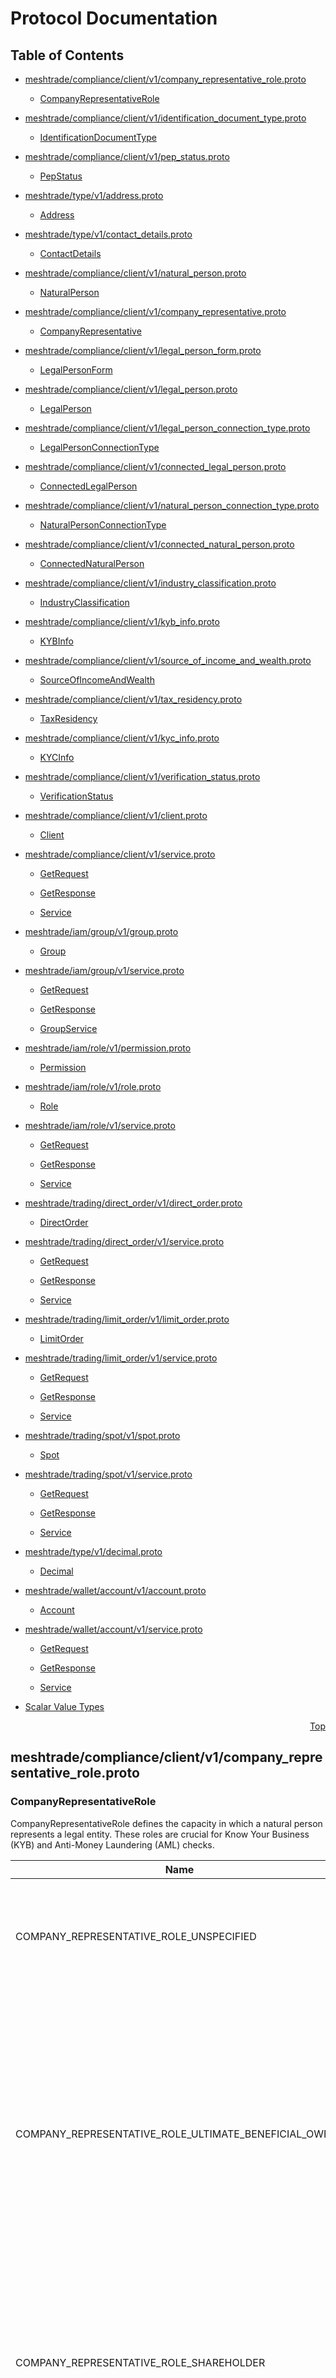 # Protocol Documentation
<a name="top"></a>

## Table of Contents

- [meshtrade/compliance/client/v1/company_representative_role.proto](#meshtrade_compliance_client_v1_company_representative_role-proto)
    - [CompanyRepresentativeRole](#meshtrade-compliance-client-v1-CompanyRepresentativeRole)
  
- [meshtrade/compliance/client/v1/identification_document_type.proto](#meshtrade_compliance_client_v1_identification_document_type-proto)
    - [IdentificationDocumentType](#meshtrade-compliance-client-v1-IdentificationDocumentType)
  
- [meshtrade/compliance/client/v1/pep_status.proto](#meshtrade_compliance_client_v1_pep_status-proto)
    - [PepStatus](#meshtrade-compliance-client-v1-PepStatus)
  
- [meshtrade/type/v1/address.proto](#meshtrade_type_v1_address-proto)
    - [Address](#meshtrade-type-v1-Address)
  
- [meshtrade/type/v1/contact_details.proto](#meshtrade_type_v1_contact_details-proto)
    - [ContactDetails](#meshtrade-type-v1-ContactDetails)
  
- [meshtrade/compliance/client/v1/natural_person.proto](#meshtrade_compliance_client_v1_natural_person-proto)
    - [NaturalPerson](#meshtrade-compliance-client-v1-NaturalPerson)
  
- [meshtrade/compliance/client/v1/company_representative.proto](#meshtrade_compliance_client_v1_company_representative-proto)
    - [CompanyRepresentative](#meshtrade-compliance-client-v1-CompanyRepresentative)
  
- [meshtrade/compliance/client/v1/legal_person_form.proto](#meshtrade_compliance_client_v1_legal_person_form-proto)
    - [LegalPersonForm](#meshtrade-compliance-client-v1-LegalPersonForm)
  
- [meshtrade/compliance/client/v1/legal_person.proto](#meshtrade_compliance_client_v1_legal_person-proto)
    - [LegalPerson](#meshtrade-compliance-client-v1-LegalPerson)
  
- [meshtrade/compliance/client/v1/legal_person_connection_type.proto](#meshtrade_compliance_client_v1_legal_person_connection_type-proto)
    - [LegalPersonConnectionType](#meshtrade-compliance-client-v1-LegalPersonConnectionType)
  
- [meshtrade/compliance/client/v1/connected_legal_person.proto](#meshtrade_compliance_client_v1_connected_legal_person-proto)
    - [ConnectedLegalPerson](#meshtrade-compliance-client-v1-ConnectedLegalPerson)
  
- [meshtrade/compliance/client/v1/natural_person_connection_type.proto](#meshtrade_compliance_client_v1_natural_person_connection_type-proto)
    - [NaturalPersonConnectionType](#meshtrade-compliance-client-v1-NaturalPersonConnectionType)
  
- [meshtrade/compliance/client/v1/connected_natural_person.proto](#meshtrade_compliance_client_v1_connected_natural_person-proto)
    - [ConnectedNaturalPerson](#meshtrade-compliance-client-v1-ConnectedNaturalPerson)
  
- [meshtrade/compliance/client/v1/industry_classification.proto](#meshtrade_compliance_client_v1_industry_classification-proto)
    - [IndustryClassification](#meshtrade-compliance-client-v1-IndustryClassification)
  
- [meshtrade/compliance/client/v1/kyb_info.proto](#meshtrade_compliance_client_v1_kyb_info-proto)
    - [KYBInfo](#meshtrade-compliance-client-v1-KYBInfo)
  
- [meshtrade/compliance/client/v1/source_of_income_and_wealth.proto](#meshtrade_compliance_client_v1_source_of_income_and_wealth-proto)
    - [SourceOfIncomeAndWealth](#meshtrade-compliance-client-v1-SourceOfIncomeAndWealth)
  
- [meshtrade/compliance/client/v1/tax_residency.proto](#meshtrade_compliance_client_v1_tax_residency-proto)
    - [TaxResidency](#meshtrade-compliance-client-v1-TaxResidency)
  
- [meshtrade/compliance/client/v1/kyc_info.proto](#meshtrade_compliance_client_v1_kyc_info-proto)
    - [KYCInfo](#meshtrade-compliance-client-v1-KYCInfo)
  
- [meshtrade/compliance/client/v1/verification_status.proto](#meshtrade_compliance_client_v1_verification_status-proto)
    - [VerificationStatus](#meshtrade-compliance-client-v1-VerificationStatus)
  
- [meshtrade/compliance/client/v1/client.proto](#meshtrade_compliance_client_v1_client-proto)
    - [Client](#meshtrade-compliance-client-v1-Client)
  
- [meshtrade/compliance/client/v1/service.proto](#meshtrade_compliance_client_v1_service-proto)
    - [GetRequest](#meshtrade-compliance-client-v1-GetRequest)
    - [GetResponse](#meshtrade-compliance-client-v1-GetResponse)
  
    - [Service](#meshtrade-compliance-client-v1-Service)
  
- [meshtrade/iam/group/v1/group.proto](#meshtrade_iam_group_v1_group-proto)
    - [Group](#meshtrade-iam-group-v1-Group)
  
- [meshtrade/iam/group/v1/service.proto](#meshtrade_iam_group_v1_service-proto)
    - [GetRequest](#meshtrade-iam-group-v1-GetRequest)
    - [GetResponse](#meshtrade-iam-group-v1-GetResponse)
  
    - [GroupService](#meshtrade-iam-group-v1-GroupService)
  
- [meshtrade/iam/role/v1/permission.proto](#meshtrade_iam_role_v1_permission-proto)
    - [Permission](#meshtrade-iam-role-v1-Permission)
  
- [meshtrade/iam/role/v1/role.proto](#meshtrade_iam_role_v1_role-proto)
    - [Role](#meshtrade-iam-role-v1-Role)
  
- [meshtrade/iam/role/v1/service.proto](#meshtrade_iam_role_v1_service-proto)
    - [GetRequest](#meshtrade-iam-role-v1-GetRequest)
    - [GetResponse](#meshtrade-iam-role-v1-GetResponse)
  
    - [Service](#meshtrade-iam-role-v1-Service)
  
- [meshtrade/trading/direct_order/v1/direct_order.proto](#meshtrade_trading_direct_order_v1_direct_order-proto)
    - [DirectOrder](#meshtrade-trading-direct_order-v1-DirectOrder)
  
- [meshtrade/trading/direct_order/v1/service.proto](#meshtrade_trading_direct_order_v1_service-proto)
    - [GetRequest](#meshtrade-trading-direct_order-v1-GetRequest)
    - [GetResponse](#meshtrade-trading-direct_order-v1-GetResponse)
  
    - [Service](#meshtrade-trading-direct_order-v1-Service)
  
- [meshtrade/trading/limit_order/v1/limit_order.proto](#meshtrade_trading_limit_order_v1_limit_order-proto)
    - [LimitOrder](#meshtrade-trading-limit_order-v1-LimitOrder)
  
- [meshtrade/trading/limit_order/v1/service.proto](#meshtrade_trading_limit_order_v1_service-proto)
    - [GetRequest](#meshtrade-trading-limit_order-v1-GetRequest)
    - [GetResponse](#meshtrade-trading-limit_order-v1-GetResponse)
  
    - [Service](#meshtrade-trading-limit_order-v1-Service)
  
- [meshtrade/trading/spot/v1/spot.proto](#meshtrade_trading_spot_v1_spot-proto)
    - [Spot](#meshtrade-trading-spot-v1-Spot)
  
- [meshtrade/trading/spot/v1/service.proto](#meshtrade_trading_spot_v1_service-proto)
    - [GetRequest](#meshtrade-trading-spot-v1-GetRequest)
    - [GetResponse](#meshtrade-trading-spot-v1-GetResponse)
  
    - [Service](#meshtrade-trading-spot-v1-Service)
  
- [meshtrade/type/v1/decimal.proto](#meshtrade_type_v1_decimal-proto)
    - [Decimal](#meshtrade-type-v1-Decimal)
  
- [meshtrade/wallet/account/v1/account.proto](#meshtrade_wallet_account_v1_account-proto)
    - [Account](#meshtrade-wallet-account-v1-Account)
  
- [meshtrade/wallet/account/v1/service.proto](#meshtrade_wallet_account_v1_service-proto)
    - [GetRequest](#meshtrade-wallet-account-v1-GetRequest)
    - [GetResponse](#meshtrade-wallet-account-v1-GetResponse)
  
    - [Service](#meshtrade-wallet-account-v1-Service)
  
- [Scalar Value Types](#scalar-value-types)



<a name="meshtrade_compliance_client_v1_company_representative_role-proto"></a>
<p align="right"><a href="#top">Top</a></p>

## meshtrade/compliance/client/v1/company_representative_role.proto


 


<a name="meshtrade-compliance-client-v1-CompanyRepresentativeRole"></a>

### CompanyRepresentativeRole
CompanyRepresentativeRole defines the capacity in which a natural person represents a legal entity.
These roles are crucial for Know Your Business (KYB) and Anti-Money Laundering (AML) checks.

| Name | Number | Description |
| ---- | ------ | ----------- |
| COMPANY_REPRESENTATIVE_ROLE_UNSPECIFIED | 0 | Unknown or not specified. This is a default value to prevent accidental assignment and should not be used. |
| COMPANY_REPRESENTATIVE_ROLE_ULTIMATE_BENEFICIAL_OWNER | 1 | An Ultimate Beneficial Owner (UBO). A UBO is a person who ultimately owns or controls a company, often through share ownership, voting rights, or other forms of influence. The threshold for UBO status (e.g., &gt;25% ownership) is defined by local regulations. |
| COMPANY_REPRESENTATIVE_ROLE_SHAREHOLDER | 2 | A person who owns shares in the company but may not meet the threshold to be a UBO. This role is for identifying all shareholders, while UBO is for those with significant control. |
| COMPANY_REPRESENTATIVE_ROLE_SOLE_PROPRIETOR | 3 | The sole owner and operator of an unincorporated business (a sole proprietorship). This person is legally indistinct from the business itself. |
| COMPANY_REPRESENTATIVE_ROLE_PARTNER | 4 | An individual who is a co-owner of a partnership form of business. |
| COMPANY_REPRESENTATIVE_ROLE_DIRECTOR | 5 | An individual appointed to the board who directs the company&#39;s business affairs. |
| COMPANY_REPRESENTATIVE_ROLE_MANAGER | 6 | A senior employee responsible for managing the company or a specific department. This role has operational control but not necessarily ownership. |
| COMPANY_REPRESENTATIVE_ROLE_AUTHORIZED_SIGNATORY | 7 | An individual with legal authority to sign documents and act on behalf of the company. This is often a specific power granted to a director, manager, or other officer. |
| COMPANY_REPRESENTATIVE_ROLE_PRIMARY_CONTACT | 8 | A primary contact person for communication purposes who may not have legal or managerial authority. |


 

 

 



<a name="meshtrade_compliance_client_v1_identification_document_type-proto"></a>
<p align="right"><a href="#top">Top</a></p>

## meshtrade/compliance/client/v1/identification_document_type.proto


 


<a name="meshtrade-compliance-client-v1-IdentificationDocumentType"></a>

### IdentificationDocumentType
IdentificationDocumentType specifies the type of official document used to
verify a client&#39;s identity.

| Name | Number | Description |
| ---- | ------ | ----------- |
| IDENTIFICATION_DOCUMENT_TYPE_UNSPECIFIED | 0 | Unknown or not specified. This is a default value to prevent accidental assignment and should not be used. |
| IDENTIFICATION_DOCUMENT_TYPE_PASSPORT | 1 | An international passport. |
| IDENTIFICATION_DOCUMENT_TYPE_NATIONAL_ID | 2 | A government-issued national identity card/book/paper. This covers documents like the South African ID, a European ID card, etc. |
| IDENTIFICATION_DOCUMENT_TYPE_DRIVERS_LICENSE | 3 | A government-issued driver&#39;s license. |
| IDENTIFICATION_DOCUMENT_TYPE_RESIDENCE_PERMIT | 4 | A residence permit or visa issued to a foreign national. |


 

 

 



<a name="meshtrade_compliance_client_v1_pep_status-proto"></a>
<p align="right"><a href="#top">Top</a></p>

## meshtrade/compliance/client/v1/pep_status.proto


 


<a name="meshtrade-compliance-client-v1-PepStatus"></a>

### PepStatus
Defines the possible statuses for a Politically Exposed Person check.

| Name | Number | Description |
| ---- | ------ | ----------- |
| PEP_STATUS_UNSPECIFIED | 0 | Unknown or not specified. This is a default value to prevent accidental assignment and should not be used. |
| PEP_STATUS_IS_NOT_PEP | 1 | The client has been verified as not being a PEP. |
| PEP_STATUS_IS_PEP | 2 | The client has been identified as a Politically Exposed Person. |
| PEP_STATUS_IS_ASSOCIATE | 3 | The client is a family member or close associate of a PEP. |


 

 

 



<a name="meshtrade_type_v1_address-proto"></a>
<p align="right"><a href="#top">Top</a></p>

## meshtrade/type/v1/address.proto



<a name="meshtrade-type-v1-Address"></a>

### Address
Address represents a physical postal address. It is designed to be flexible enough
to accommodate various international address formats.

Validation rules given are a guideline.
A conclusive set of validation rules for an address can be found with the service/type using
this entity.


| Field | Type | Label | Description |
| ----- | ---- | ----- | ----------- |
| address_lines | [string](#string) | repeated | The unstructured lines of the address. This typically includes the street name, house number, apartment or suite number, and building name. It is recommended to have the most specific details (e.g., apartment number) in the first lines and the more general ones (e.g., street address) in the subsequent lines.

Required |
| suburb | [string](#string) |  | An optional field for a neighborhood, district, or suburb within a city. The usage of this field can vary by country.

Optional |
| city | [string](#string) |  | The city, town, or village of the address.

Required |
| province | [string](#string) |  | The top-level administrative subdivision of a country, such as a state, province, region, or prefecture.

Required |
| country_code | [string](#string) |  | The ISO 3166-1 alpha-2 country code. This is the two-letter country code (e.g. \&#34;ZA\&#34; for South Africa, \&#34;NL\&#34; for the Netherlands). The value should be in uppercase.

See https://www.iso.org/iso-3166-country-codes.html for a full list.

Required |
| postal_code | [string](#string) |  | The postal code or ZIP code of the address. Although optional, strongly recommended where applicable.

Optional |





 

 

 

 



<a name="meshtrade_type_v1_contact_details-proto"></a>
<p align="right"><a href="#top">Top</a></p>

## meshtrade/type/v1/contact_details.proto



<a name="meshtrade-type-v1-ContactDetails"></a>

### ContactDetails
A generic set of contact information for an individual or an entity.


| Field | Type | Label | Description |
| ----- | ---- | ----- | ----------- |
| email_address | [string](#string) |  | Email address validated according to RFC 5322. Example: &#34;user@example.com&#34;

Must be valid if provided. |
| phone_number | [string](#string) |  | Phone number in E.164 international format. This consists of a &#39;&#43;&#39; sign followed by the country code and subscriber number. Example: &#34;&#43;14155552671&#34;

Must be valid if provided. |
| mobile_number | [string](#string) |  | Mobile phone number in E.164 international format. This consists of a &#39;&#43;&#39; sign followed by the country code and subscriber number. Example: &#34;&#43;14155552671&#34;

Must be valid if provided. |
| website | [string](#string) |  | The domain name of the website without the protocol (http or https). Any provided protocol will be stripped by services processing this entity. Example: &#34;www.mesh.trade&#34;

Optional |
| linkedin | [string](#string) |  | LinkedIn profile ID. This is the unique identifier found in the profile URL. Example for an individual: &#34;in/john-doe-12345678&#34; Example for a company: &#34;company/mesh-trade&#34; |
| facebook | [string](#string) |  | Facebook profile username or ID. Example: &#34;Mesh.trade&#34;

Optional |
| instagram | [string](#string) |  | Instagram handle, without the &#39;@&#39; symbol. Example: &#34;mesh.trade&#34;

Optional |
| x_twitter | [string](#string) |  | X (formerly Twitter) handle, without the &#39;@&#39; symbol. Example: &#34;mesh_trade&#34;

Optional |
| youtube | [string](#string) |  | YouTube handle, without the &#39;@&#39; symbol. Example: &#34;Mesh_Trade&#34;

Optional |





 

 

 

 



<a name="meshtrade_compliance_client_v1_natural_person-proto"></a>
<p align="right"><a href="#top">Top</a></p>

## meshtrade/compliance/client/v1/natural_person.proto



<a name="meshtrade-compliance-client-v1-NaturalPerson"></a>

### NaturalPerson
NaturalPerson is the identity of an individual person.
It contains the core, verifiable components of an individual&#39;s identity. which are
verified against their passport, utility bills, government records etc. during Know Your Client (KYC) checks.

Note on Required Fields: Fields marked as &#39;Required&#39; are essential
for a successful compliance check, but are not mandatory for creation.


| Field | Type | Label | Description |
| ----- | ---- | ----- | ----------- |
| full_name | [string](#string) |  | The client&#39;s full legal name, as it appears on their official identification documents.

Required for verification. |
| date_of_birth | [google.type.Date](#google-type-Date) |  | The client&#39;s date of birth.

Required for verification. |
| country_of_citizenship | [string](#string) |  | The ISO 3166-1 alpha-2 country code of the client&#39;s nationality/citizenship. This is the two-letter country code (e.g., &#34;ZA&#34; for South Africa, &#34;NL&#34; for the Netherlands). The value should be in uppercase.

See https://www.iso.org/iso-3166-country-codes.html for a full list.

Required for verification. |
| identification_number | [string](#string) |  | An identification number for the client, as found on the provided document. The format is dependent on the identification_document_type.

Required for verification. |
| identification_document_type | [IdentificationDocumentType](#meshtrade-compliance-client-v1-IdentificationDocumentType) |  | The type of identification document provided to prove the correctness of the given identification_number (e.g., Passport, Driver&#39;s License).

Required for verification. |
| identification_document_expiry_date | [google.type.Date](#google-type-Date) |  | The expiration date of the identification document, if applicable.

Required for verification if the document has an expiry date. |
| physical_address | [meshtrade.type.v1.Address](#meshtrade-type-v1-Address) |  | The client&#39;s primary physical residential address. If `postal_address` is not provided, this address will also be used for postal mail.

Required for verification. |
| pep_status | [PepStatus](#meshtrade-compliance-client-v1-PepStatus) |  | The client&#39;s status as a Politically Exposed Person (PEP). This is a mandatory check for regulatory compliance.

Required for verification. |
| postal_address | [meshtrade.type.v1.Address](#meshtrade-type-v1-Address) |  | The client&#39;s postal address, if it is different from the physical address.

Optional for verification. |
| personal_contact_details | [meshtrade.type.v1.ContactDetails](#meshtrade-type-v1-ContactDetails) |  | The individual&#39;s personal contact details (personal email, personal mobile).

Optional for verification. |





 

 

 

 



<a name="meshtrade_compliance_client_v1_company_representative-proto"></a>
<p align="right"><a href="#top">Top</a></p>

## meshtrade/compliance/client/v1/company_representative.proto



<a name="meshtrade-compliance-client-v1-CompanyRepresentative"></a>

### CompanyRepresentative
CompanyRepresentative models an individual acting in an official capacity for a legal entity.
This person is typically subject to KYC verification as part of the overall KYB process
for the legal entity they represent.

Note on Field Requirements: Fields marked as &#39;Required for verification&#39; are essential
for a successful compliance check, but are not mandatory for creation.


| Field | Type | Label | Description |
| ----- | ---- | ----- | ----------- |
| natural_person | [NaturalPerson](#meshtrade-compliance-client-v1-NaturalPerson) |  | Details of the natural person that is the company representative. This contains the core personal identity information (name, residential address, ID document, personal contact details, etc.) required for their individual KYC check.

Required for verification. |
| role | [CompanyRepresentativeRole](#meshtrade-compliance-client-v1-CompanyRepresentativeRole) |  | The official role this person holds in relation to the company.

Required for verification. |
| position | [string](#string) |  | The person&#39;s job title or position within the company (e.g., &#34;CEO&#34;, &#34;Managing Partner&#34;).

Optional |
| ownership_percentage | [float](#float) |  | For UBOs and Shareholders, this specifies the percentage of ownership or voting rights. Should be a value between 0.0 and 100.0. Required by business logic if the role is ULTIMATE_BENEFICIAL_OWNER or SHAREHOLDER.

Optional |
| professional_contact_details | [meshtrade.type.v1.ContactDetails](#meshtrade-type-v1-ContactDetails) |  | The professional contact details for the representative in their capacity at the company (e.g., work email, work phone).

Optional |
| date_of_appointment | [google.type.Date](#google-type-Date) |  | The date when the person was appointed to this role.

Optional |





 

 

 

 



<a name="meshtrade_compliance_client_v1_legal_person_form-proto"></a>
<p align="right"><a href="#top">Top</a></p>

## meshtrade/compliance/client/v1/legal_person_form.proto


 


<a name="meshtrade-compliance-client-v1-LegalPersonForm"></a>

### LegalPersonForm
LegalPersonForm defines the legal structure of the entity.

| Name | Number | Description |
| ---- | ------ | ----------- |
| LEGAL_PERSON_FORM_UNSPECIFIED | 0 | Unknown or not specified. This is a default value to prevent accidental assignment and should not be used. |
| LEGAL_PERSON_FORM_SOLE_PROPRIETORSHIP | 1 | A business owned and run by one individual. |
| LEGAL_PERSON_FORM_PRIVATE_COMPANY | 2 | A privately held company (e.g., Ltd., GmbH, BV). |
| LEGAL_PERSON_FORM_PUBLICLY_LISTED_COMPANY | 3 | A company whose shares are traded on a public stock exchange. |
| LEGAL_PERSON_FORM_PARTNERSHIP | 4 | A business structure where two or more individuals own a business together. |
| LEGAL_PERSON_FORM_TRUST | 5 | A legal arrangement where a trustee holds assets on behalf of beneficiaries. |
| LEGAL_PERSON_FORM_NON_PROFIT_ORGANIZATION | 6 | A non-profit organization. |
| LEGAL_PERSON_FORM_GOVERNMENT_ENTITY | 7 | A government entity or agency. |
| LEGAL_PERSON_FORM_OTHER | 8 | Any other legal form not covered by the above categories. |


 

 

 



<a name="meshtrade_compliance_client_v1_legal_person-proto"></a>
<p align="right"><a href="#top">Top</a></p>

## meshtrade/compliance/client/v1/legal_person.proto



<a name="meshtrade-compliance-client-v1-LegalPerson"></a>

### LegalPerson
LegalPerson represents the identity of a business, trust, or other non-individual entity.
It contains the core, verifiable components of the entity&#39;s identity used during
Know Your Business (KYB) checks.

Note on Field Requirements: Fields marked as &#39;Required for verification&#39; are essential
for a successful compliance check, but are not mandatory for creation.


| Field | Type | Label | Description |
| ----- | ---- | ----- | ----------- |
| registered_name | [string](#string) |  | The official, registered name of the legal person (e.g., the company or trust name as specified in its articles of incorporation).

Required for verification. |
| legal_form | [LegalPersonForm](#meshtrade-compliance-client-v1-LegalPersonForm) |  | The legal form of the entity (e.g., LTD, PLC, BV).

Required for verification. |
| registration_number | [string](#string) | optional | The official registration number assigned by the relevant companies registry. e.g., UK Companies House number, NL KVK-nummer, US EIN, or ZA CIPC Company Registration Number (e.g., 2024/123456/07).

Conditionally required for verification, especially for corporate entities. |
| tax_identifier | [string](#string) | optional | The primary tax identifier for the legal person. e.g., VAT number in the EU, TIN in the US, or ZA SARS Income Tax Reference Number (e.g., 9123456789).

Optional for verification. |
| country_of_incorporation | [string](#string) |  | The ISO 3166-1 alpha-2 country code of incorporation. This is the two-letter country code (e.g., &#34;ZA&#34; for South Africa, &#34;NL&#34; for the Netherlands). The value should be in uppercase.

See https://www.iso.org/iso-3166-country-codes.html for a full list.

Required for verification. |
| date_of_incorporation | [google.type.Date](#google-type-Date) |  | The date of incorporation or registration of the legal person.

Required for verification. |
| registered_address | [meshtrade.type.v1.Address](#meshtrade-type-v1-Address) |  | The official, legal address of the entity as recorded with the incorporation registry. This is the most critical address for verification purposes.

Required for verification. |
| principal_physical_address | [meshtrade.type.v1.Address](#meshtrade-type-v1-Address) | optional | The principal physical location where the business operates from (principal place of business). Provide this if it is different from the registered address. |
| postal_address | [meshtrade.type.v1.Address](#meshtrade-type-v1-Address) | optional | The preferred address for receiving mail and correspondence. Provide this if it is different from the registered address. |
| head_office_address | [meshtrade.type.v1.Address](#meshtrade-type-v1-Address) | optional | The address of the head office of a business. Provide this if it is different from the registered address. |





 

 

 

 



<a name="meshtrade_compliance_client_v1_legal_person_connection_type-proto"></a>
<p align="right"><a href="#top">Top</a></p>

## meshtrade/compliance/client/v1/legal_person_connection_type.proto


 


<a name="meshtrade-compliance-client-v1-LegalPersonConnectionType"></a>

### LegalPersonConnectionType
LegalPersonConnectionType describes how a legal person is connected to a business,
which is essential for understanding corporate ownership and control structures in KYB.

| Name | Number | Description |
| ---- | ------ | ----------- |
| LEGAL_PERSON_CONNECTION_TYPE_UNSPECIFIED | 0 | Unknown or not specified. This is a default value to prevent accidental assignment and should not be used. |
| LEGAL_PERSON_CONNECTION_TYPE_SHAREHOLDER | 1 | The legal person is a direct shareholder in the company, but may not have a controlling stake. This is a general ownership connection. |
| LEGAL_PERSON_CONNECTION_TYPE_PARENT_COMPANY | 2 | The legal person has a controlling ownership stake in the company, making the company its subsidiary. |
| LEGAL_PERSON_CONNECTION_TYPE_CORPORATE_DIRECTOR | 3 | The legal person (often a trust or specialized firm) acts as a director on the board of the company. This represents a connection of control. |
| LEGAL_PERSON_CONNECTION_TYPE_TRUST | 4 | The legal person is a trust that holds shares or has a controlling interest in the company on behalf of its beneficiaries. |
| LEGAL_PERSON_CONNECTION_TYPE_GENERAL_PARTNER | 5 | The legal person is a general partner in a partnership structure (e.g., LP/LLP), typically implying management control and unlimited liability. |
| LEGAL_PERSON_CONNECTION_TYPE_GUARANTOR | 6 | The legal person guarantees the financial obligations or performance of the company, indicating a significant financial connection. |


 

 

 



<a name="meshtrade_compliance_client_v1_connected_legal_person-proto"></a>
<p align="right"><a href="#top">Top</a></p>

## meshtrade/compliance/client/v1/connected_legal_person.proto



<a name="meshtrade-compliance-client-v1-ConnectedLegalPerson"></a>

### ConnectedLegalPerson
ConnectedLegalPerson is a legal person and how they are connected to the company.

Note on Field Requirements: Fields marked as &#39;Required for verification&#39; are essential
for a successful compliance check, but are not mandatory for creation.


| Field | Type | Label | Description |
| ----- | ---- | ----- | ----------- |
| legal_person | [LegalPerson](#meshtrade-compliance-client-v1-LegalPerson) |  | The core identity of the connected legal person.

Required for verification. |
| connection_types | [LegalPersonConnectionType](#meshtrade-compliance-client-v1-LegalPersonConnectionType) | repeated | The nature of the connection(s) of the legal person to the company. (e.g., Shareholder, Guarantor etc.).

Required for verification. |
| ownership_percentage | [float](#float) | optional | The percentage of direct or indirect ownership this person holds. e.g. a value of 25.5 represents 25.5% ownership.

Required for verification (if the connection_types includes LEGAL_PERSON_CONNECTION_TYPE_SHAREHOLDER or similar ownership role) |
| voting_rights_percentage | [float](#float) | optional | The percentage of voting rights this person holds, which can differ from ownership. e.g. a value of 25.5 represents 25.5% ownership.

Optional for verification. |
| connection_description | [string](#string) |  | A plain text description of the relationship.

Optional for verification. |





 

 

 

 



<a name="meshtrade_compliance_client_v1_natural_person_connection_type-proto"></a>
<p align="right"><a href="#top">Top</a></p>

## meshtrade/compliance/client/v1/natural_person_connection_type.proto


 


<a name="meshtrade-compliance-client-v1-NaturalPersonConnectionType"></a>

### NaturalPersonConnectionType
NaturalPersonConnectionType describes how a natural person is connected to a business
or to another key individual (like a PEP). It covers primary roles for KYB (ownership, control)
as well as secondary relationships for screening (familial, professional).

| Name | Number | Description |
| ---- | ------ | ----------- |
| NATURAL_PERSON_CONNECTION_TYPE_UNSPECIFIED | 0 | Unknown or not specified. This is a a default value to prevent accidental assignment and should not be used. |
| NATURAL_PERSON_CONNECTION_TYPE_ULTIMATE_BENEFICIAL_OWNER | 1 | The person is an Ultimate Beneficial Owner as defined by AML regulations (e.g., &gt;25% ownership/voting rights). This is the most critical connection type for KYB. |
| NATURAL_PERSON_CONNECTION_TYPE_SHAREHOLDER | 2 | The person owns shares but may be below the UBO threshold. |
| NATURAL_PERSON_CONNECTION_TYPE_DIRECTOR | 3 | The person is a formal Director on the company&#39;s board. |
| NATURAL_PERSON_CONNECTION_TYPE_SENIOR_MANAGEMENT | 4 | The person holds a senior management position with significant operational control (e.g., CEO, CFO, COO). |
| NATURAL_PERSON_CONNECTION_TYPE_AUTHORIZED_SIGNATORY | 5 | The person is formally authorized to sign documents and act on the company&#39;s behalf. |
| NATURAL_PERSON_CONNECTION_TYPE_FOUNDER | 6 | The person is the founder of the company. |
| NATURAL_PERSON_CONNECTION_TYPE_SPOUSE | 20 | The person is a legally married partner. |
| NATURAL_PERSON_CONNECTION_TYPE_DOMESTIC_PARTNER | 21 | The person is a partner in a long-term relationship, equivalent to a spouse. |
| NATURAL_PERSON_CONNECTION_TYPE_PARENT | 22 | The person is a mother or father. |
| NATURAL_PERSON_CONNECTION_TYPE_CHILD | 23 | The person is a son or daughter. |
| NATURAL_PERSON_CONNECTION_TYPE_SIBLING | 24 | The person is a brother or sister. |
| NATURAL_PERSON_CONNECTION_TYPE_BUSINESS_PARTNER | 30 | The person is a business partner. |
| NATURAL_PERSON_CONNECTION_TYPE_CLOSE_ASSOCIATE | 31 | A generic term for a known professional or personal associate, as defined by FATF guidelines for PEPs. |
| NATURAL_PERSON_CONNECTION_TYPE_GUARANTOR | 32 | The person is a guarantor for the company&#39;s financial obligations. |
| NATURAL_PERSON_CONNECTION_TYPE_BENEFICIARY_OF_TRUST | 33 | The person is a beneficiary of a trust that owns or controls the company. |


 

 

 



<a name="meshtrade_compliance_client_v1_connected_natural_person-proto"></a>
<p align="right"><a href="#top">Top</a></p>

## meshtrade/compliance/client/v1/connected_natural_person.proto



<a name="meshtrade-compliance-client-v1-ConnectedNaturalPerson"></a>

### ConnectedNaturalPerson
ConnectedNaturalPerson is a natural person and how they are connected to the company.

Note on Field Requirements: Fields marked as &#39;Required for verification&#39; are essential
for a successful compliance check, but are not mandatory for creation.


| Field | Type | Label | Description |
| ----- | ---- | ----- | ----------- |
| natural_person | [NaturalPerson](#meshtrade-compliance-client-v1-NaturalPerson) |  | The core identity of the connected natural person.

Required for verification. |
| connection_types | [NaturalPersonConnectionType](#meshtrade-compliance-client-v1-NaturalPersonConnectionType) | repeated | The nature of the connection(s) of the natural person to the company. (e.g., Shareholder, Beneficial Owner, Partner etc.).

Required for verification. |
| ownership_percentage | [float](#float) | optional | The percentage of direct or indirect ownership this person holds. e.g. a value of 25.5 represents 25.5% ownership.

Required for verification (if connection types includes NATURAL_PERSON_CONNECTION_TYPE_SHAREHOLDER or similar ownership role) |
| voting_rights_percentage | [float](#float) | optional | The percentage of voting rights this person holds, which can differ from ownership. e.g. a value of 25.5 represents 25.5% ownership.

Optional |





 

 

 

 



<a name="meshtrade_compliance_client_v1_industry_classification-proto"></a>
<p align="right"><a href="#top">Top</a></p>

## meshtrade/compliance/client/v1/industry_classification.proto



<a name="meshtrade-compliance-client-v1-IndustryClassification"></a>

### IndustryClassification
IndustryClassification holds the detailed industry classification for a business entity
using the GICS (Global Industry Classification Standard) hierarchy.
GICS is a four-tiered, hierarchical industry classification system. Capturing all
four levels provides a complete and precise profile for risk assessment.


| Field | Type | Label | Description |
| ----- | ---- | ----- | ----------- |
| sector_code | [string](#string) |  | The 2-digit GICS Sector code, representing the highest level of the hierarchy. Example: &#34;45&#34; for the &#34;Information Technology&#34; sector. |
| sector_name | [string](#string) |  | The human-readable name of the GICS Sector. Example: &#34;Information Technology&#34; |
| industry_group_code | [string](#string) |  | The 4-digit GICS Industry Group code. Example: &#34;4510&#34; for the &#34;Software &amp; Services&#34; industry group. |
| industry_group_name | [string](#string) |  | The human-readable name of the GICS Industry Group. Example: &#34;Software &amp; Services&#34; |
| industry_code | [string](#string) |  | The 6-digit GICS Industry code. Example: &#34;451020&#34; for the &#34;IT Services&#34; industry. |
| industry_name | [string](#string) |  | The human-readable name of the GICS Industry. Example: &#34;IT Services&#34; |
| sub_industry_code | [string](#string) |  | The 8-digit GICS Sub-Industry code, representing the most granular level. Example: &#34;45102010&#34; for the &#34;IT Consulting &amp; Other Services&#34; sub-industry. |
| sub_industry_name | [string](#string) |  | The human-readable name of the GICS Sub-Industry. Example: &#34;IT Consulting &amp; Other Services&#34; |





 

 

 

 



<a name="meshtrade_compliance_client_v1_kyb_info-proto"></a>
<p align="right"><a href="#top">Top</a></p>

## meshtrade/compliance/client/v1/kyb_info.proto



<a name="meshtrade-compliance-client-v1-KYBInfo"></a>

### KYBInfo
KYBInfo is the Know Your Customer (KYB) information for an business client.
This message is used to collect and verify the identity and financial profile a business.

Note on Field Requirements: Fields marked as &#39;Required for verification&#39; are essential
for a successful compliance check, but are not mandatory for creation.


| Field | Type | Label | Description |
| ----- | ---- | ----- | ----------- |
| legal_person | [LegalPerson](#meshtrade-compliance-client-v1-LegalPerson) |  | The core identity of the legal person being onboarded.

Required for verification. |
| company_representatives | [CompanyRepresentative](#meshtrade-compliance-client-v1-CompanyRepresentative) | repeated | Company Representatives (The &#34;Actors&#34;)

Represents individuals with a formal, appointed role who are empowered to act on behalf of the company (e.g., Directors, CEO, Authorized Signatories). This list answers the regulatory question: &#34;Who can legally bind this company?&#34; It is focused on operational control and representation.

Required for verification. |
| connected_natural_persons | [ConnectedNaturalPerson](#meshtrade-compliance-client-v1-ConnectedNaturalPerson) | repeated | Connected Natural Persons (The &#34;Beneficiaries&#34;)

Represents the Ultimate Beneficial Owners (UBOs) – the individuals who ultimately own or profit from the company, especially those without a formal representative title. This list is the result of the &#34;look-through&#34; due diligence process and answers the question: &#34;Who ultimately benefits from and controls this company?&#34;

Required for verification. |
| connected_legal_persons | [ConnectedLegalPerson](#meshtrade-compliance-client-v1-ConnectedLegalPerson) | repeated | Connected Legal Persons (The &#34;Corporate Structure&#34;)

Represents all non-human entities in the ownership chain (e.g., parent companies, holding companies, trusts). Each entity here requires its own recursive KYB check to map the full ownership structure. This list answers the question: &#34;What other companies own this company?&#34;

NOTE: it is only necessary to connect other company details here if they do not form part of the hierarchy of clients on the Mesh platform.

Required for verification (if the ownership structure includes other companies that are not present on Mesh). |
| industry_classification | [IndustryClassification](#meshtrade-compliance-client-v1-IndustryClassification) |  | The industry classification of the business (e.g., using NACE, SIC codes). This is critical for risk assessment.

Optional for verification. |
| listed_exchange_code | [string](#string) |  | The stock exchange where the company is listed (e.g., &#34;NASDAQ&#34;, &#34;LSE&#34;).

Optional for verification. |
| listing_reference | [string](#string) |  | The reference/ticker symbol for the company on the exchange (e.g., &#34;GOOGL&#34;).

Optional for verification. |





 

 

 

 



<a name="meshtrade_compliance_client_v1_source_of_income_and_wealth-proto"></a>
<p align="right"><a href="#top">Top</a></p>

## meshtrade/compliance/client/v1/source_of_income_and_wealth.proto


 


<a name="meshtrade-compliance-client-v1-SourceOfIncomeAndWealth"></a>

### SourceOfIncomeAndWealth
SourceOfIncomeAndWealth specifies the origin of a client&#39;s funds or assets.
This is used for compliance and due diligence purposes.

| Name | Number | Description |
| ---- | ------ | ----------- |
| SOURCE_OF_INCOME_AND_WEALTH_UNSPECIFIED | 0 | Unknown or not specified. This is a default value to prevent accidental assignment and should not be used. |
| SOURCE_OF_INCOME_AND_WEALTH_ALLOWANCES | 1 | Funds from allowances. |
| SOURCE_OF_INCOME_AND_WEALTH_BURSARY | 2 | Funds from a bursary or scholarship. |
| SOURCE_OF_INCOME_AND_WEALTH_COURT_ORDER | 3 | Funds received as part of a court order. |
| SOURCE_OF_INCOME_AND_WEALTH_LOAN_FINANCIAL_INSTITUTION | 4 | Funds from a loan provided by a financial institution. |
| SOURCE_OF_INCOME_AND_WEALTH_LOAN_OTHER | 5 | Funds from a loan provided by another entity or individual. |
| SOURCE_OF_INCOME_AND_WEALTH_MAINTENANCE | 6 | Funds from maintenance payments. |
| SOURCE_OF_INCOME_AND_WEALTH_MATURING_INVESTMENTS | 7 | Funds from investments that have reached maturity. |
| SOURCE_OF_INCOME_AND_WEALTH_PENSION | 8 | Funds from a pension. |
| SOURCE_OF_INCOME_AND_WEALTH_RENTAL_INCOME | 9 | Income generated from rental properties. |
| SOURCE_OF_INCOME_AND_WEALTH_COMPANY_PROFITS | 10 | Profits generated from a company. |
| SOURCE_OF_INCOME_AND_WEALTH_COMPANY_SALE | 11 | Proceeds from the sale of a company. |
| SOURCE_OF_INCOME_AND_WEALTH_DECEASED_ESTATE | 12 | Funds from a deceased estate. |
| SOURCE_OF_INCOME_AND_WEALTH_DIVORCE_SETTLEMENT | 13 | Funds received as part of a divorce settlement. |
| SOURCE_OF_INCOME_AND_WEALTH_GIFT_OR_DONATION | 14 | Funds received as a gift or donation. |
| SOURCE_OF_INCOME_AND_WEALTH_INCOME_FROM_EMPLOYMENT | 15 | Salary or wages from current employment. |
| SOURCE_OF_INCOME_AND_WEALTH_INCOME_FROM_PREVIOUS_EMPLOYMENT | 16 | Income from a previous employer, such as severance. |
| SOURCE_OF_INCOME_AND_WEALTH_INHERITANCE | 17 | Funds received as an inheritance. |
| SOURCE_OF_INCOME_AND_WEALTH_LOTTERY_WINNINGS_OR_GAMBLING | 18 | Winnings from a lottery, gambling, or other prizes. |
| SOURCE_OF_INCOME_AND_WEALTH_SALE_OF_ASSET | 19 | Proceeds from the sale of a physical or digital asset. |
| SOURCE_OF_INCOME_AND_WEALTH_SALE_OF_SHARES | 20 | Proceeds from the sale of stocks or shares. |
| SOURCE_OF_INCOME_AND_WEALTH_SAVINGS_INVESTMENT_OR_DIVIDEND | 21 | Income from savings, investments, or dividends. |
| SOURCE_OF_INCOME_AND_WEALTH_TRUST_DISTRIBUTIONS | 22 | Funds distributed from a trust. |


 

 

 



<a name="meshtrade_compliance_client_v1_tax_residency-proto"></a>
<p align="right"><a href="#top">Top</a></p>

## meshtrade/compliance/client/v1/tax_residency.proto



<a name="meshtrade-compliance-client-v1-TaxResidency"></a>

### TaxResidency
Holds tax residency information for a single jurisdiction.

Note on Required Fields: Fields marked as &#39;Required&#39; are essential
for a successful compliance check, but are not mandatory for creation.


| Field | Type | Label | Description |
| ----- | ---- | ----- | ----------- |
| country_code | [string](#string) |  | The ISO 3166-1 alpha-2 country code of the tax jurisdiction. This is the two-letter country code (e.g., &#34;ZA&#34; for South Africa, &#34;NL&#34; for the Netherlands). The value should be in uppercase.

See https://www.iso.org/iso-3166-country-codes.html for a full list.

Required for verification. |
| tin | [string](#string) |  | The Tax Identification Number (TIN) for the client in that jurisdiction.

Required for verification. |





 

 

 

 



<a name="meshtrade_compliance_client_v1_kyc_info-proto"></a>
<p align="right"><a href="#top">Top</a></p>

## meshtrade/compliance/client/v1/kyc_info.proto



<a name="meshtrade-compliance-client-v1-KYCInfo"></a>

### KYCInfo
KYCInfo represents the Know Your Customer (KYC) information for an individual client.
This message is used to collect and verify the identity and financial profile of a person.

Note on Field Requirements: Fields marked as &#39;Required for verification&#39; are essential
for a successful compliance check, but are not mandatory for creation.


| Field | Type | Label | Description |
| ----- | ---- | ----- | ----------- |
| natural_person | [NaturalPerson](#meshtrade-compliance-client-v1-NaturalPerson) |  | Details of the natural person represented by this kyc profile. This contains the core identity information (name, DOB, address, identity document etc.).

Required for verification. |
| sources_of_income | [SourceOfIncomeAndWealth](#meshtrade-compliance-client-v1-SourceOfIncomeAndWealth) | repeated | The primary sources of the client&#39;s regular income (e.g., employment, pension).

Required for verification. |
| sources_of_wealth | [SourceOfIncomeAndWealth](#meshtrade-compliance-client-v1-SourceOfIncomeAndWealth) | repeated | The origins of the client&#39;s total net worth or assets (e.g., inheritance, investments). This is distinct from the source of income.

Required for verification. |
| tax_residencies | [TaxResidency](#meshtrade-compliance-client-v1-TaxResidency) | repeated | The client&#39;s tax residency information, required for CRS/FATCA reporting. A client can be a tax resident in multiple jurisdictions.

Required for verification. |





 

 

 

 



<a name="meshtrade_compliance_client_v1_verification_status-proto"></a>
<p align="right"><a href="#top">Top</a></p>

## meshtrade/compliance/client/v1/verification_status.proto


 


<a name="meshtrade-compliance-client-v1-VerificationStatus"></a>

### VerificationStatus
VerificationStatus defines the possible states of a KYC/KYB verification process.

| Name | Number | Description |
| ---- | ------ | ----------- |
| VERIFICATION_STATUS_UNSPECIFIED | 0 | Unknown or not specified. This is a default value to prevent accidental assignment and should not be used. |
| VERIFICATION_STATUS_NOT_STARTED | 1 | No verification has been initiated yet, or no information has been submitted. This is the initial state for a new client. |
| VERIFICATION_STATUS_PENDING | 2 | The client has submitted their information, and it is pending review. The client should wait for the review to be completed. |
| VERIFICATION_STATUS_VERIFIED | 3 | The client&#39;s information has been successfully reviewed and verified. |
| VERIFICATION_STATUS_FAILED | 4 | The verification has failed. This could be due to invalid documents, mismatched information, or other compliance reasons. The client may need to resubmit information. |


 

 

 



<a name="meshtrade_compliance_client_v1_client-proto"></a>
<p align="right"><a href="#top">Top</a></p>

## meshtrade/compliance/client/v1/client.proto



<a name="meshtrade-compliance-client-v1-Client"></a>

### Client
Client represents an authorized legal entity, which can be either an individual (KYC)
or a business (KYB). It serves as the central resource for all compliance information
and verification status related to a single party.


| Field | Type | Label | Description |
| ----- | ---- | ----- | ----------- |
| name | [string](#string) |  | The unique, immutable, and canonical name of the client resource in the format clients/{client_id}. The {client_id} is a system-generated unique identifier (e.g., UUID) that will never change. This name field will never change and should be used as the permanent primary key for this resource in all systems.

System set on creation. |
| owner_group | [string](#string) |  | The resource name of the group that owns this client in the format groups/{group_id}. This field establishes the ownership link and can be updated if the client&#39;s ownership changes, without affecting the client&#39;s stable `name`.

The executing user needs to have permission to perform client.Create in this group.

Required on creation. |
| display_name | [string](#string) |  | A non-unique, user-provided name for the client, used for display purposes in user interfaces and reports.

Required on creation. |
| kyc_info | [KYCInfo](#meshtrade-compliance-client-v1-KYCInfo) |  |  |
| kyb_info | [KYBInfo](#meshtrade-compliance-client-v1-KYBInfo) |  |  |
| verification_status | [VerificationStatus](#meshtrade-compliance-client-v1-VerificationStatus) |  | The definitive, most recent compliance status of the client (e.g., VERIFICATION_STATUS_VERIFIED, VERIFICATION_STATUS_FAILED). System controlled. |
| verification_authority_name | [string](#string) |  | The resource name of the client (acting as a verifier) that last set the `verification_status`. This provides an audit trail for status changes.

System set when verification_status changes. |
| verification_date | [google.protobuf.Timestamp](#google-protobuf-Timestamp) |  | The timestamp when the `verification_status` was last set to a conclusive state, specifically `VERIFICATION_STATUS_VERIFIED`.

System set when verification_status changes to VERIFICATION_STATUS_VERIFIED. |
| next_verification_date | [google.protobuf.Timestamp](#google-protobuf-Timestamp) |  | The timestamp indicating when the client&#39;s next periodic compliance review is due. This field drives re-verification workflows.

Optional for Verification. |





 

 

 

 



<a name="meshtrade_compliance_client_v1_service-proto"></a>
<p align="right"><a href="#top">Top</a></p>

## meshtrade/compliance/client/v1/service.proto



<a name="meshtrade-compliance-client-v1-GetRequest"></a>

### GetRequest



| Field | Type | Label | Description |
| ----- | ---- | ----- | ----------- |
| number | [string](#string) |  |  |






<a name="meshtrade-compliance-client-v1-GetResponse"></a>

### GetResponse



| Field | Type | Label | Description |
| ----- | ---- | ----- | ----------- |
| client | [Client](#meshtrade-compliance-client-v1-Client) |  |  |





 

 

 


<a name="meshtrade-compliance-client-v1-Service"></a>

### Service


| Method Name | Request Type | Response Type | Description |
| ----------- | ------------ | ------------- | ------------|
| Get | [GetRequest](#meshtrade-compliance-client-v1-GetRequest) | [GetResponse](#meshtrade-compliance-client-v1-GetResponse) |  |

 



<a name="meshtrade_iam_group_v1_group-proto"></a>
<p align="right"><a href="#top">Top</a></p>

## meshtrade/iam/group/v1/group.proto



<a name="meshtrade-iam-group-v1-Group"></a>

### Group



| Field | Type | Label | Description |
| ----- | ---- | ----- | ----------- |
| name | [string](#string) |  |  |





 

 

 

 



<a name="meshtrade_iam_group_v1_service-proto"></a>
<p align="right"><a href="#top">Top</a></p>

## meshtrade/iam/group/v1/service.proto



<a name="meshtrade-iam-group-v1-GetRequest"></a>

### GetRequest







<a name="meshtrade-iam-group-v1-GetResponse"></a>

### GetResponse



| Field | Type | Label | Description |
| ----- | ---- | ----- | ----------- |
| group | [Group](#meshtrade-iam-group-v1-Group) |  |  |





 

 

 


<a name="meshtrade-iam-group-v1-GroupService"></a>

### GroupService


| Method Name | Request Type | Response Type | Description |
| ----------- | ------------ | ------------- | ------------|
| Get | [GetRequest](#meshtrade-iam-group-v1-GetRequest) | [GetResponse](#meshtrade-iam-group-v1-GetResponse) |  |

 



<a name="meshtrade_iam_role_v1_permission-proto"></a>
<p align="right"><a href="#top">Top</a></p>

## meshtrade/iam/role/v1/permission.proto



<a name="meshtrade-iam-role-v1-Permission"></a>

### Permission
Permission is the ability to perform an activity in the system.


| Field | Type | Label | Description |
| ----- | ---- | ----- | ----------- |
| service_provider | [string](#string) |  | ServiceProvider is the name of the Service Provider that provides Service. |
| service | [string](#string) |  | Service is the name of the Service on ServiceProvider that this Permission grants access to. |
| description | [string](#string) |  | Description describes the purpose of this permission. |





 

 

 

 



<a name="meshtrade_iam_role_v1_role-proto"></a>
<p align="right"><a href="#top">Top</a></p>

## meshtrade/iam/role/v1/role.proto



<a name="meshtrade-iam-role-v1-Role"></a>

### Role
Role is a collection of permissions.


| Field | Type | Label | Description |
| ----- | ---- | ----- | ----------- |
| name | [string](#string) |  | Name is the name of the Role. |
| permissions | [Permission](#meshtrade-iam-role-v1-Permission) | repeated | Permissions are the permissions on this role. |





 

 

 

 



<a name="meshtrade_iam_role_v1_service-proto"></a>
<p align="right"><a href="#top">Top</a></p>

## meshtrade/iam/role/v1/service.proto



<a name="meshtrade-iam-role-v1-GetRequest"></a>

### GetRequest







<a name="meshtrade-iam-role-v1-GetResponse"></a>

### GetResponse



| Field | Type | Label | Description |
| ----- | ---- | ----- | ----------- |
| role | [Role](#meshtrade-iam-role-v1-Role) |  |  |





 

 

 


<a name="meshtrade-iam-role-v1-Service"></a>

### Service


| Method Name | Request Type | Response Type | Description |
| ----------- | ------------ | ------------- | ------------|
| Get | [GetRequest](#meshtrade-iam-role-v1-GetRequest) | [GetResponse](#meshtrade-iam-role-v1-GetResponse) |  |

 



<a name="meshtrade_trading_direct_order_v1_direct_order-proto"></a>
<p align="right"><a href="#top">Top</a></p>

## meshtrade/trading/direct_order/v1/direct_order.proto



<a name="meshtrade-trading-direct_order-v1-DirectOrder"></a>

### DirectOrder



| Field | Type | Label | Description |
| ----- | ---- | ----- | ----------- |
| number | [string](#string) |  |  |





 

 

 

 



<a name="meshtrade_trading_direct_order_v1_service-proto"></a>
<p align="right"><a href="#top">Top</a></p>

## meshtrade/trading/direct_order/v1/service.proto



<a name="meshtrade-trading-direct_order-v1-GetRequest"></a>

### GetRequest



| Field | Type | Label | Description |
| ----- | ---- | ----- | ----------- |
| number | [string](#string) |  |  |






<a name="meshtrade-trading-direct_order-v1-GetResponse"></a>

### GetResponse



| Field | Type | Label | Description |
| ----- | ---- | ----- | ----------- |
| directorder | [DirectOrder](#meshtrade-trading-direct_order-v1-DirectOrder) |  |  |





 

 

 


<a name="meshtrade-trading-direct_order-v1-Service"></a>

### Service


| Method Name | Request Type | Response Type | Description |
| ----------- | ------------ | ------------- | ------------|
| Get | [GetRequest](#meshtrade-trading-direct_order-v1-GetRequest) | [GetResponse](#meshtrade-trading-direct_order-v1-GetResponse) |  |

 



<a name="meshtrade_trading_limit_order_v1_limit_order-proto"></a>
<p align="right"><a href="#top">Top</a></p>

## meshtrade/trading/limit_order/v1/limit_order.proto



<a name="meshtrade-trading-limit_order-v1-LimitOrder"></a>

### LimitOrder



| Field | Type | Label | Description |
| ----- | ---- | ----- | ----------- |
| number | [string](#string) |  |  |





 

 

 

 



<a name="meshtrade_trading_limit_order_v1_service-proto"></a>
<p align="right"><a href="#top">Top</a></p>

## meshtrade/trading/limit_order/v1/service.proto



<a name="meshtrade-trading-limit_order-v1-GetRequest"></a>

### GetRequest



| Field | Type | Label | Description |
| ----- | ---- | ----- | ----------- |
| number | [string](#string) |  |  |






<a name="meshtrade-trading-limit_order-v1-GetResponse"></a>

### GetResponse



| Field | Type | Label | Description |
| ----- | ---- | ----- | ----------- |
| limitorder | [LimitOrder](#meshtrade-trading-limit_order-v1-LimitOrder) |  |  |





 

 

 


<a name="meshtrade-trading-limit_order-v1-Service"></a>

### Service


| Method Name | Request Type | Response Type | Description |
| ----------- | ------------ | ------------- | ------------|
| Get | [GetRequest](#meshtrade-trading-limit_order-v1-GetRequest) | [GetResponse](#meshtrade-trading-limit_order-v1-GetResponse) |  |

 



<a name="meshtrade_trading_spot_v1_spot-proto"></a>
<p align="right"><a href="#top">Top</a></p>

## meshtrade/trading/spot/v1/spot.proto



<a name="meshtrade-trading-spot-v1-Spot"></a>

### Spot



| Field | Type | Label | Description |
| ----- | ---- | ----- | ----------- |
| number | [string](#string) |  |  |





 

 

 

 



<a name="meshtrade_trading_spot_v1_service-proto"></a>
<p align="right"><a href="#top">Top</a></p>

## meshtrade/trading/spot/v1/service.proto



<a name="meshtrade-trading-spot-v1-GetRequest"></a>

### GetRequest



| Field | Type | Label | Description |
| ----- | ---- | ----- | ----------- |
| number | [string](#string) |  |  |






<a name="meshtrade-trading-spot-v1-GetResponse"></a>

### GetResponse



| Field | Type | Label | Description |
| ----- | ---- | ----- | ----------- |
| spot | [Spot](#meshtrade-trading-spot-v1-Spot) |  |  |





 

 

 


<a name="meshtrade-trading-spot-v1-Service"></a>

### Service


| Method Name | Request Type | Response Type | Description |
| ----------- | ------------ | ------------- | ------------|
| Get | [GetRequest](#meshtrade-trading-spot-v1-GetRequest) | [GetResponse](#meshtrade-trading-spot-v1-GetResponse) |  |

 



<a name="meshtrade_type_v1_decimal-proto"></a>
<p align="right"><a href="#top">Top</a></p>

## meshtrade/type/v1/decimal.proto



<a name="meshtrade-type-v1-Decimal"></a>

### Decimal
Decimal is a representation of a decimal value, such as 2.5.


| Field | Type | Label | Description |
| ----- | ---- | ----- | ----------- |
| value | [string](#string) |  | The decimal value, as a string. |





 

 

 

 



<a name="meshtrade_wallet_account_v1_account-proto"></a>
<p align="right"><a href="#top">Top</a></p>

## meshtrade/wallet/account/v1/account.proto



<a name="meshtrade-wallet-account-v1-Account"></a>

### Account



| Field | Type | Label | Description |
| ----- | ---- | ----- | ----------- |
| name | [string](#string) |  |  |





 

 

 

 



<a name="meshtrade_wallet_account_v1_service-proto"></a>
<p align="right"><a href="#top">Top</a></p>

## meshtrade/wallet/account/v1/service.proto



<a name="meshtrade-wallet-account-v1-GetRequest"></a>

### GetRequest



| Field | Type | Label | Description |
| ----- | ---- | ----- | ----------- |
| number | [string](#string) |  |  |






<a name="meshtrade-wallet-account-v1-GetResponse"></a>

### GetResponse



| Field | Type | Label | Description |
| ----- | ---- | ----- | ----------- |
| account | [Account](#meshtrade-wallet-account-v1-Account) |  |  |





 

 

 


<a name="meshtrade-wallet-account-v1-Service"></a>

### Service


| Method Name | Request Type | Response Type | Description |
| ----------- | ------------ | ------------- | ------------|
| Get | [GetRequest](#meshtrade-wallet-account-v1-GetRequest) | [GetResponse](#meshtrade-wallet-account-v1-GetResponse) |  |

 



## Scalar Value Types

| .proto Type | Notes | C++ | Java | Python | Go | C# | PHP | Ruby |
| ----------- | ----- | --- | ---- | ------ | -- | -- | --- | ---- |
| <a name="double" /> double |  | double | double | float | float64 | double | float | Float |
| <a name="float" /> float |  | float | float | float | float32 | float | float | Float |
| <a name="int32" /> int32 | Uses variable-length encoding. Inefficient for encoding negative numbers – if your field is likely to have negative values, use sint32 instead. | int32 | int | int | int32 | int | integer | Bignum or Fixnum (as required) |
| <a name="int64" /> int64 | Uses variable-length encoding. Inefficient for encoding negative numbers – if your field is likely to have negative values, use sint64 instead. | int64 | long | int/long | int64 | long | integer/string | Bignum |
| <a name="uint32" /> uint32 | Uses variable-length encoding. | uint32 | int | int/long | uint32 | uint | integer | Bignum or Fixnum (as required) |
| <a name="uint64" /> uint64 | Uses variable-length encoding. | uint64 | long | int/long | uint64 | ulong | integer/string | Bignum or Fixnum (as required) |
| <a name="sint32" /> sint32 | Uses variable-length encoding. Signed int value. These more efficiently encode negative numbers than regular int32s. | int32 | int | int | int32 | int | integer | Bignum or Fixnum (as required) |
| <a name="sint64" /> sint64 | Uses variable-length encoding. Signed int value. These more efficiently encode negative numbers than regular int64s. | int64 | long | int/long | int64 | long | integer/string | Bignum |
| <a name="fixed32" /> fixed32 | Always four bytes. More efficient than uint32 if values are often greater than 2^28. | uint32 | int | int | uint32 | uint | integer | Bignum or Fixnum (as required) |
| <a name="fixed64" /> fixed64 | Always eight bytes. More efficient than uint64 if values are often greater than 2^56. | uint64 | long | int/long | uint64 | ulong | integer/string | Bignum |
| <a name="sfixed32" /> sfixed32 | Always four bytes. | int32 | int | int | int32 | int | integer | Bignum or Fixnum (as required) |
| <a name="sfixed64" /> sfixed64 | Always eight bytes. | int64 | long | int/long | int64 | long | integer/string | Bignum |
| <a name="bool" /> bool |  | bool | boolean | boolean | bool | bool | boolean | TrueClass/FalseClass |
| <a name="string" /> string | A string must always contain UTF-8 encoded or 7-bit ASCII text. | string | String | str/unicode | string | string | string | String (UTF-8) |
| <a name="bytes" /> bytes | May contain any arbitrary sequence of bytes. | string | ByteString | str | []byte | ByteString | string | String (ASCII-8BIT) |

